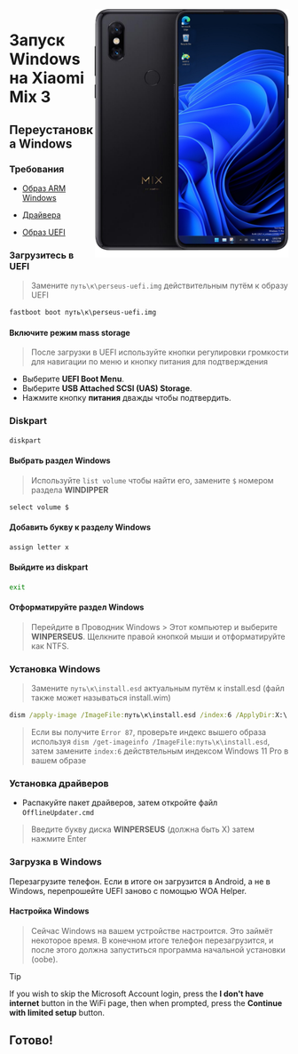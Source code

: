 <img align="right" src="https://github.com/n00b69/woa-perseus/blob/main/perseus.png" width="350" alt="Windows 11 running on perseus">

# Запуск Windows на Xiaomi Mix 3

## Переустановка Windows

### Требования
- [Образ ARM Windows](https://worproject.com/esd)
  
- [Драйвера](https://github.com/n00b69/woa-perseus/releases/tag/Drivers)
  
- [Образ UEFI](https://github.com/n00b69/woa-perseus/releases/tag/UEFI)

### Загрузитесь в UEFI
> Замените `путь\к\perseus-uefi.img` действительным путём к образу UEFI
```cmd
fastboot boot путь\к\perseus-uefi.img
```

#### Включите режим mass storage
> После загрузки в UEFI используйте кнопки регулировки громкости для навигации по меню и кнопку питания для подтверждения
- Выберите **UEFI Boot Menu**.
- Выберите **USB Attached SCSI (UAS) Storage**.
- Нажмите кнопку **питания** дважды чтобы подтвердить.

### Diskpart
```cmd
diskpart
```

#### Выбрать раздел Windows 
> Используйте `list volume` чтобы найти его, замените `$` номером раздела **WINDIPPER**
```cmd
select volume $
``` 

#### Добавить букву к разделу Windows
```cmd
assign letter x
``` 

#### Выйдите из diskpart
```cmd
exit
```

#### Отформатируйте раздел Windows
> Перейдите в Проводник Windows > Этот компьютер и выберите **WINPERSEUS**. Щелкните правой кнопкой мыши и отформатируйте как NTFS.

### Установка Windows
> Замените `путь\к\install.esd` актуальным путём к install.esd (файл также может называться install.wim)
```cmd
dism /apply-image /ImageFile:путь\к\install.esd /index:6 /ApplyDir:X:\
```

> Если вы получите `Error 87`, проверьте индекс вышего образа используя `dism /get-imageinfo /ImageFile:путь\к\install.esd`, затем замените `index:6` действтельным индексом Windows 11 Pro в вашем образе

### Установка драйверов
- Распакуйте пакет драйверов, затем откройте файл `OfflineUpdater.cmd` 

> Введите букву диска **WINPERSEUS** (должна быть X) затем нажмите Enter

### Загрузка в Windows
Перезагрузите телефон. Если в итоге он загрузится в Android, а не в Windows, перепрошейте UEFI заново с помощью WOA Helper.

#### Настройка Windows
> Сейчас Windows на вашем устройстве настроится. Это займёт некоторое время. В конечном итоге телефон перезагрузится, и после этого должна запуститься программа начальной установки (oobe).

> [!Tip]
> If you wish to skip the Microsoft Account login, press the **I don't have internet** button in the WiFi page, then when prompted, press the **Continue with limited setup** button.

## Готово!

















